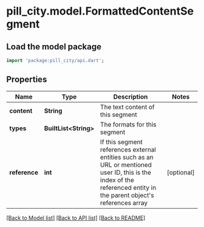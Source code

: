 # pill_city.model.FormattedContentSegment

## Load the model package
```dart
import 'package:pill_city/api.dart';
```

## Properties
Name | Type | Description | Notes
------------ | ------------- | ------------- | -------------
**content** | **String** | The text content of this segment | 
**types** | **BuiltList&lt;String&gt;** | The formats for this segment | 
**reference** | **int** | If this segment references external entities such as an URL or mentioned user ID, this is the index of the referenced entity in the parent object's references array | [optional] 

[[Back to Model list]](../README.md#documentation-for-models) [[Back to API list]](../README.md#documentation-for-api-endpoints) [[Back to README]](../README.md)


